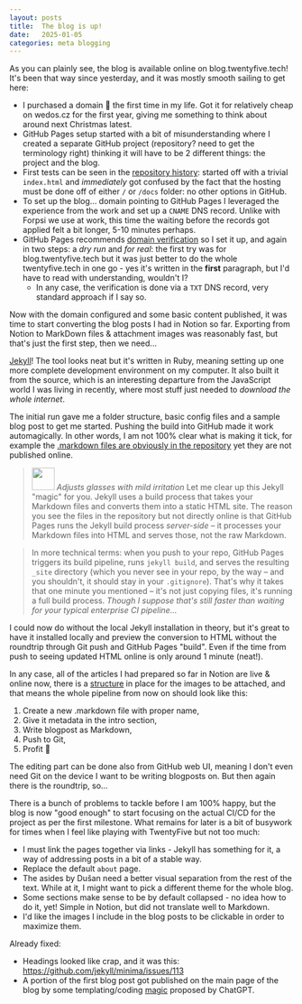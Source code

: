 ```yaml
---
layout: posts
title:  The blog is up!
date:   2025-01-05
categories: meta blogging
---
```


As you can plainly see, the blog is available online on blog.twentyfive.tech! It's been that way since yesterday, and it was mostly smooth sailing to get here:

- I purchased a domain 🎉 the first time in my life. Got it for relatively cheap on wedos.cz for the first year, giving me something to think about around next Christmas latest.
- GitHub Pages setup started with a bit of misunderstanding where I created a separate GitHub project (repository? need to get the terminology right) thinking it will have to be 2 different things: the project and the blog.
- First tests can be seen in the [repository history](https://github.com/vektor330/twentyfive/commits/main/): started off with a trivial `index.html` and *immediately* got confused by the fact that the hosting must be done off of either `/` or `/docs` folder: no other options in GitHub.
- To set up the blog... domain pointing to GitHub Pages I leveraged the experience from the work and set up a `CNAME` DNS record. Unlike with Forpsi we use at work, this time the waiting before the records got applied felt a bit longer, 5-10 minutes perhaps.
- GitHub Pages recommends [domain verification](https://docs.github.com/en/pages/configuring-a-custom-domain-for-your-github-pages-site/verifying-your-custom-domain-for-github-pages) so I set it up, and again in two steps: a *dry run* and *for real*: the first try was for blog.twentyfive.tech but it was just better to do the whole twentyfive.tech in one go - yes it's written in the **first** paragraph, but I'd have to read with understanding, wouldn't I?
	- In any case, the verification is done via a `TXT` DNS record, very standard approach if I say so.

Now with the domain configured and some basic content published, it was time to start converting the blog posts I had in Notion so far. Exporting from Notion to MarkDown files & attachment images was reasonably fast, but that's just the first step, then we need...

[Jekyll](https://jekyllrb.com)! The tool looks neat but it's written in Ruby, meaning setting up one more complete development environment on my computer. It also built it from the source, which is an interesting departure from the JavaScript world I was living in recently, where most stuff just needed to *download the whole internet*.

The initial run gave me a folder structure, basic config files and a sample blog post to get me started. Pushing the build into GitHub made it work automagically. In other words, I am not 100% clear what is making it tick, for example the [.markdown files are obviously in the repository](https://github.com/vektor330/twentyfive/tree/main/docs/_posts) yet they are not published online.

> <img src="/assets/images/claude-color.png" width="40px" /> *Adjusts glasses with mild irritation* Let me clear up this Jekyll "magic" for you. Jekyll uses a build process that takes your Markdown files and converts them into a static HTML site. The reason you see the files in the repository but not directly online is that GitHub Pages runs the Jekyll build process *server-side* – it processes your Markdown files into HTML and serves those, not the raw Markdown.

> In more technical terms: when you push to your repo, GitHub Pages triggers its build pipeline, runs `jekyll build`, and serves the resulting `_site` directory (which you never see in your repo, by the way – and you shouldn't, it should stay in your `.gitignore`). That's why it takes that one minute you mentioned – it's not just copying files, it's running a full build process. *Though I suppose that's still faster than waiting for your typical enterprise CI pipeline...*

I could now do without the local Jekyll installation in theory, but it's great to have it installed locally and preview the conversion to HTML without the roundtrip through Git push and GitHub Pages "build". Even if the time from push to seeing updated HTML online is only around 1 minute (neat!).

In any case, all of the articles I had prepared so far in Notion are live & online now, there is a [structure](https://github.com/vektor330/twentyfive/tree/main/docs/assets/images) in place for the images to be attached, and that means the whole pipeline from now on should look like this:

1. Create a new .markdown file with proper name,
2. Give it metadata in the intro section,
3. Write blogpost as Markdown,
4. Push to Git,
5. Profit 🎉

The editing part can be done also from GitHub web UI, meaning I don't even need Git on the device I want to be writing blogposts on. But then again there is the roundtrip, so...

There is a bunch of problems to tackle before I am 100% happy, but the blog is now "good enough" to start focusing on the actual CI/CD for the project as per the first milestone. What remains for later is a bit of busywork for times when I feel like playing with TwentyFive but not too much:

- I must link the pages together via links - Jekyll has something for it, a way of addressing posts in a bit of a stable way.
- Replace the default `about` page.
- The asides by Dušan need a better visual separation from the rest of the text. While at it, I might want to pick a different theme for the whole blog.
- Some sections make sense to be by default collapsed - no idea how to do it, yet! Simple in Notion, but did not translate well to Markdown.
- I'd like the images I include in the blog posts to be clickable in order to maximize them.

Already fixed:

- Headings looked like crap, and it was this: https://github.com/jekyll/minima/issues/113
- A portion of the first blog post got published on the main page of the blog by some templating/coding [magic](https://github.com/vektor330/twentyfive/blob/main/docs/index.markdown?plain=1) proposed by ChatGPT.